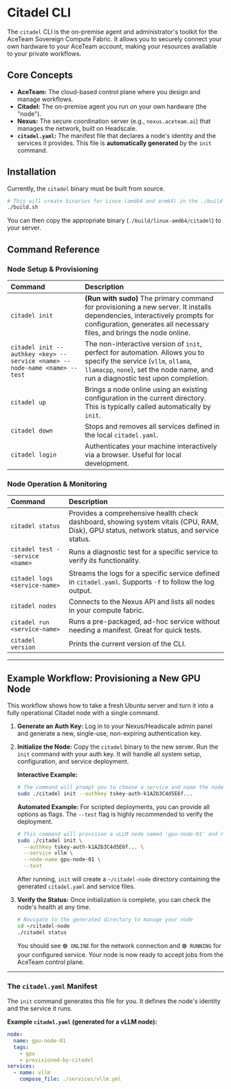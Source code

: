 # Citadel CLI

The `citadel` CLI is the on-premise agent and administrator's toolkit for the AceTeam Sovereign Compute Fabric. It allows you to securely connect your own hardware to your AceTeam account, making your resources available to your private workflows.

## Core Concepts

- **AceTeam:** The cloud-based control plane where you design and manage workflows.
- **Citadel:** The on-premise agent you run on your own hardware (the "node").
- **Nexus:** The secure coordination server (e.g., `nexus.aceteam.ai`) that manages the network, built on Headscale.
- **`citadel.yaml`:** The manifest file that declares a node's identity and the services it provides. This file is **automatically generated** by the `init` command.

## Installation

Currently, the `citadel` binary must be built from source.

```bash
# This will create binaries for Linux (amd64 and arm64) in the ./build directory.
./build.sh
```

You can then copy the appropriate binary (`./build/linux-amd64/citadel`) to your server.

## Command Reference

### Node Setup & Provisioning

| Command                                                                   | Description                                                                                                                                                                                            |
| :------------------------------------------------------------------------ | :----------------------------------------------------------------------------------------------------------------------------------------------------------------------------------------------------- |
| `citadel init`                                                            | **(Run with sudo)** The primary command for provisioning a new server. It installs dependencies, interactively prompts for configuration, generates all necessary files, and brings the node online.   |
| `citadel init --authkey <key> --service <name> --node-name <name> --test` | The non-interactive version of `init`, perfect for automation. Allows you to specify the service (`vllm`, `ollama`, `llamacpp`, `none`), set the node name, and run a diagnostic test upon completion. |
| `citadel up`                                                              | Brings a node online using an existing configuration in the current directory. This is typically called automatically by `init`.                                                                       |
| `citadel down`                                                            | Stops and removes all services defined in the local `citadel.yaml`.                                                                                                                                    |
| `citadel login`                                                           | Authenticates your machine interactively via a browser. Useful for local development.                                                                                                                  |

### Node Operation & Monitoring

| Command                         | Description                                                                                                                              |
| :------------------------------ | :--------------------------------------------------------------------------------------------------------------------------------------- |
| `citadel status`                | Provides a comprehensive health check dashboard, showing system vitals (CPU, RAM, Disk), GPU status, network status, and service status. |
| `citadel test --service <name>` | Runs a diagnostic test for a specific service to verify its functionality.                                                               |
| `citadel logs <service-name>`   | Streams the logs for a specific service defined in `citadel.yaml`. Supports `-f` to follow the log output.                               |
| `citadel nodes`                 | Connects to the Nexus API and lists all nodes in your compute fabric.                                                                    |
| `citadel run <service-name>`    | Runs a pre-packaged, ad-hoc service without needing a manifest. Great for quick tests.                                                   |
| `citadel version`               | Prints the current version of the CLI.                                                                                                   |

---

## Example Workflow: Provisioning a New GPU Node

This workflow shows how to take a fresh Ubuntu server and turn it into a fully operational Citadel node with a single command.

1.  **Generate an Auth Key:**
    Log in to your Nexus/Headscale admin panel and generate a new, single-use, non-expiring authentication key.

2.  **Initialize the Node:**
    Copy the `citadel` binary to the new server. Run the `init` command with your auth key. It will handle all system setup, configuration, and service deployment.

    **Interactive Example:**

    ```bash
    # The command will prompt you to choose a service and name the node.
    sudo ./citadel init --authkey tskey-auth-k1A2b3C4d5E6f...
    ```

    **Automated Example:**
    For scripted deployments, you can provide all options as flags. The `--test` flag is highly recommended to verify the deployment.

    ```bash
    # This command will provision a vLLM node named 'gpu-node-01' and run a test.
    sudo ./citadel init \
      --authkey tskey-auth-k1A2b3C4d5E6f... \
      --service vllm \
      --node-name gpu-node-01 \
      --test
    ```

    After running, `init` will create a `~/citadel-node` directory containing the generated `citadel.yaml` and service files.

3.  **Verify the Status:**
    Once initialization is complete, you can check the node's health at any time.

    ```bash
    # Navigate to the generated directory to manage your node
    cd ~/citadel-node
    ./citadel status
    ```

    You should see `🟢 ONLINE` for the network connection and `🟢 RUNNING` for your configured service. Your node is now ready to accept jobs from the AceTeam control plane.

---

### The `citadel.yaml` Manifest

The `init` command generates this file for you. It defines the node's identity and the service it runs.

**Example `citadel.yaml` (generated for a vLLM node):**

```yaml
node:
  name: gpu-node-01
  tags:
    - gpu
    - provisioned-by-citadel
services:
  - name: vllm
    compose_file: ./services/vllm.yml
```
